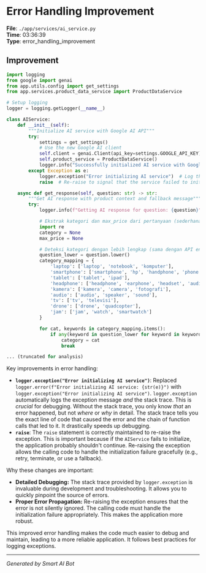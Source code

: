 # Error Handling Improvement

**File**: `./app/services/ai_service.py`  
**Time**: 03:36:39  
**Type**: error_handling_improvement

## Improvement

```python
import logging
from google import genai
from app.utils.config import get_settings
from app.services.product_data_service import ProductDataService

# Setup logging
logger = logging.getLogger(__name__)

class AIService:
    def __init__(self):
        """Initialize AI service with Google AI API"""
        try:
            settings = get_settings()
            # Use the new Google AI client
            self.client = genai.Client(api_key=settings.GOOGLE_API_KEY)
            self.product_service = ProductDataService()
            logger.info("Successfully initialized AI service with Google AI client")
        except Exception as e:
            logger.exception("Error initializing AI service")  # Log the full stack trace
            raise  # Re-raise to signal that the service failed to initialize

    async def get_response(self, question: str) -> str:
        """Get AI response with product context and fallback message"""
        try:
            logger.info(f"Getting AI response for question: {question}")

            # Ekstrak kategori dan max_price dari pertanyaan (sederhana)
            import re
            category = None
            max_price = None

            # Deteksi kategori dengan lebih lengkap (sama dengan API endpoint)
            question_lower = question.lower()
            category_mapping = {
                'laptop': ['laptop', 'notebook', 'komputer'],
                'smartphone': ['smartphone', 'hp', 'handphone', 'phone', 'telepon', 'ponsel'],
                'tablet': ['tablet', 'ipad'],
                'headphone': ['headphone', 'earphone', 'headset', 'audio'],
                'kamera': ['kamera', 'camera', 'fotografi'],
                'audio': ['audio', 'speaker', 'sound'],
                'tv': ['tv', 'televisi'],
                'drone': ['drone', 'quadcopter'],
                'jam': ['jam', 'watch', 'smartwatch']
            }

            for cat, keywords in category_mapping.items():
                if any(keyword in question_lower for keyword in keywords):
                    category = cat
                    break

... (truncated for analysis)
```

Key improvements in error handling:

* **`logger.exception("Error initializing AI service")`**:  Replaced `logger.error(f"Error initializing AI service: {str(e)}")` with `logger.exception("Error initializing AI service")`.  `logger.exception` automatically logs the exception message *and* the stack trace.  This is *crucial* for debugging.  Without the stack trace, you only know *that* an error happened, but not *where* or *why* in detail. The stack trace tells you the exact line of code that caused the error and the chain of function calls that led to it.  It drastically speeds up debugging.
* **`raise`**:  The `raise` statement is correctly maintained to re-raise the exception.  This is important because if the `AIService` fails to initialize, the application probably shouldn't continue. Re-raising the exception allows the calling code to handle the initialization failure gracefully (e.g., retry, terminate, or use a fallback).

Why these changes are important:

* **Detailed Debugging:** The stack trace provided by `logger.exception` is invaluable during development and troubleshooting.  It allows you to quickly pinpoint the source of errors.
* **Proper Error Propagation:** Re-raising the exception ensures that the error is not silently ignored. The calling code must handle the initialization failure appropriately.  This makes the application more robust.

This improved error handling makes the code much easier to debug and maintain, leading to a more reliable application.  It follows best practices for logging exceptions.

---
*Generated by Smart AI Bot*
